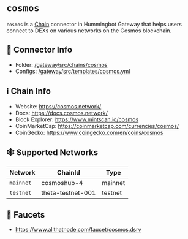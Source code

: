 # `cosmos`

`cosmos` is a [Chain](/chains) connector in Hummingbot Gateway that helps users connect to DEXs on various networks on the Cosmos blockchain.

## 📁 Connector Info

- Folder: [/gateway/src/chains/cosmos](https://github.com/hummingbot/gateway/tree/main/src/chains/cosmos)
- Configs: [/gateway/src/templates/cosmos.yml](https://github.com/hummingbot/gateway/tree/main/src/templates/cosmos.yml)

## ℹ️ Chain Info

- Website: <https://cosmos.network/>
- Docs: <https://docs.cosmos.network/>
- Block Explorer: <https://www.mintscan.io/cosmos>
- CoinMarketCap: <https://coinmarketcap.com/currencies/cosmos/>
- CoinGecko: <https://www.coingecko.com/en/coins/cosmos>

## 🕸️ Supported Networks

| Network   | ChainId           | Type    |
| --------- | ----------------- | ------- |
| `mainnet` | cosmoshub-4       | mainnet |
| `testnet` | theta-testnet-001 | testnet |

## 🚰 Faucets

- https://www.allthatnode.com/faucet/cosmos.dsrv

